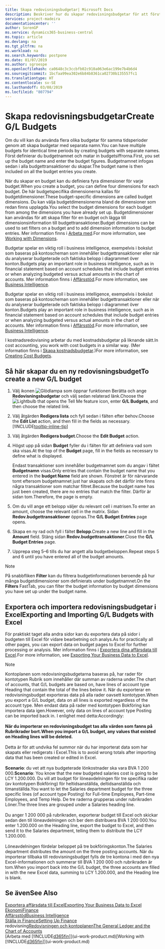 ```yaml
---
title: Skapa redovisningsbudgetar| Microsoft Docs
description: Beskriver hur du skapar redovisningsbudgetar för att förutse olika ekonomiska aktiviteter och koppla dimensioner för affärssystemet.
services: project-madeira
documentationcenter: ''
author: SorenGP
ms.service: dynamics365-business-central
ms.topic: article
ms.devlang: na
ms.tgt_pltfrm: na
ms.workload: na
ms.search.keywords: postpone
ms.date: 01/07/2019
ms.author: sgroespe
ms.openlocfilehash: ca0648c3c3ccbfb02c910a063e6ac199e7b4b6d4
ms.sourcegitcommit: 1bcfaa99ea302e6b84b8361ca02730b135557fc1
ms.translationtype: HT
ms.contentlocale: sv-SE
ms.lasthandoff: 03/08/2019
ms.locfileid: "807794"
---
```

# <a name="create-gl-budgets"></a><span data-ttu-id="14846-103">Skapa redovisningsbudgetar</span><span class="sxs-lookup"><span data-stu-id="14846-103">Create G/L Budgets</span></span>
<span data-ttu-id="14846-104">Om du vill kan du använda flera olika budgetar för samma tidsperioder genom att skapa budgetar med separata namn.</span><span class="sxs-lookup"><span data-stu-id="14846-104">You can have multiple budgets for identical time periods by creating budgets with separate names.</span></span> <span data-ttu-id="14846-105">Först definierar du budgetnamnet och matar in budgetsiffrorna.</span><span class="sxs-lookup"><span data-stu-id="14846-105">First, you set up the budget name and enter the budget figures.</span></span> <span data-ttu-id="14846-106">Budgetnamnet infogas sedan i alla budgettransaktioner du skapar.</span><span class="sxs-lookup"><span data-stu-id="14846-106">The budget name is then included on all the budget entries you create.</span></span>  

 <span data-ttu-id="14846-107">När du skapar en budget kan du definiera fyra dimensioner för varje budget.</span><span class="sxs-lookup"><span data-stu-id="14846-107">When you create a budget, you can define four dimensions for each budget.</span></span> <span data-ttu-id="14846-108">De här budgetspecifika dimensionerna kallas för budgetdimensioner.</span><span class="sxs-lookup"><span data-stu-id="14846-108">These budget-specific dimensions are called budget dimensions.</span></span> <span data-ttu-id="14846-109">Du kan välja budgetdimensionerna bland de dimensioner som redan finns upplagda.</span><span class="sxs-lookup"><span data-stu-id="14846-109">You select the budget dimensions for each budget from among the dimensions you have already set up.</span></span> <span data-ttu-id="14846-110">Budgetdimensioner kan användas för att skapa filter för en budget och lägga till dimensionsinformation till budgettransaktioner.</span><span class="sxs-lookup"><span data-stu-id="14846-110">Budget dimensions can be used to set filters on a budget and to add dimension information to budget entries.</span></span> <span data-ttu-id="14846-111">Mer information finns i [Arbeta med](finance-dimensions.md).</span><span class="sxs-lookup"><span data-stu-id="14846-111">For more information, see [Working with Dimensions](finance-dimensions.md).</span></span>

 <span data-ttu-id="14846-112">Budgetar spelar en viktig roll i business intelligence, exempelvis i bokslut som baseras på kontoscheman som innehåller budgettransaktioner eller när du analyserar budgeterade och faktiska belopp i diagrammet över konton.</span><span class="sxs-lookup"><span data-stu-id="14846-112">Budgets play an important role in business intelligence, such as in financial statement based on account schedules that include budget entries or when analyzing budgeted versus actual amounts in the chart of accounts.</span></span> <span data-ttu-id="14846-113">Mer information finns i [Affärsstöd](bi.md).</span><span class="sxs-lookup"><span data-stu-id="14846-113">For more information, see [Business Intelligence](bi.md).</span></span>

 <span data-ttu-id="14846-114">Budgetar spelar en viktig roll i business intelligence, exempelvis i bokslut som baseras på kontoscheman som innehåller budgettransaktioner eller när du analyserar budgeterade och faktiska belopp i diagrammet över konton.</span><span class="sxs-lookup"><span data-stu-id="14846-114">Budgets play an important role in business intelligence, such as in financial statement based on account schedules that include budget entries or when analyzing budgeted versus actual amounts in the chart of accounts.</span></span> <span data-ttu-id="14846-115">Mer information finns i [Affärsstöd](bi.md).</span><span class="sxs-lookup"><span data-stu-id="14846-115">For more information, see [Business Intelligence](bi.md).</span></span>

<span data-ttu-id="14846-116">I kostnadsredovisning arbetar du med kostnadsbudgetar på liknande sätt.</span><span class="sxs-lookup"><span data-stu-id="14846-116">In cost accounting, you work with cost budgets in a similar way.</span></span> <span data-ttu-id="14846-117">(Mer information finns i [Skapa kostnadsbudgetar](finance-create-cost-budgets.md).)</span><span class="sxs-lookup"><span data-stu-id="14846-117">For more information, see [Creating Cost Budgets](finance-create-cost-budgets.md).</span></span>    

## <a name="to-create-a-new-gl-budget"></a><span data-ttu-id="14846-118">Så här skapar du en ny redovisningsbudget</span><span class="sxs-lookup"><span data-stu-id="14846-118">To create a new G/L budget</span></span>  
1. <span data-ttu-id="14846-119">Välj ikonen ![Glödlampa som öppnar funktionen Berätta](media/ui-search/search_small.png "Glödlampa som öppnar funktionen Berätta") och ange **Redovisningsbudgetar** och välj sedan relaterad länk.</span><span class="sxs-lookup"><span data-stu-id="14846-119">Choose the ![Lightbulb that opens the Tell Me feature](media/ui-search/search_small.png "Tell me what you want to do") icon, enter **G/L Budgets**, and then choose the related link.</span></span>  
2. <span data-ttu-id="14846-120">Välj åtgärden **Redigera lista** och fyll sedan i fälten efter behov.</span><span class="sxs-lookup"><span data-stu-id="14846-120">Choose the **Edit List** action, and then fill in the fields as necessary.</span></span> [!INCLUDE[tooltip-inline-tip](includes/tooltip-inline-tip_md.md)]  
3. <span data-ttu-id="14846-121">Välj åtgärden **Redigera budget**.</span><span class="sxs-lookup"><span data-stu-id="14846-121">Choose the **Edit Budget** action.</span></span>
4. <span data-ttu-id="14846-122">Högst upp på sidan **Budget** fyller du i fälten för att definiera vad som ska visas.</span><span class="sxs-lookup"><span data-stu-id="14846-122">At the top of the **Budget** page, fill in the fields as necessary to define what is displayed.</span></span>  

    <span data-ttu-id="14846-123">Endast transaktioner som innehåller budgetnamnet som du angav i fältet **Budgetnamn** visas.</span><span class="sxs-lookup"><span data-stu-id="14846-123">Only entries that contain the budget name that you entered in the **budget Name** field are shown.</span></span> <span data-ttu-id="14846-124">Fönstret är för närvarande tomt eftersom budgetnamnet just har skapats och det därför inte finns några transaktioner som matchar filtret.</span><span class="sxs-lookup"><span data-stu-id="14846-124">Because the budget name has just been created, there are no entries that match the filter.</span></span> <span data-ttu-id="14846-125">Därför är sidan tom.</span><span class="sxs-lookup"><span data-stu-id="14846-125">Therefore, the page is empty.</span></span>  
5. <span data-ttu-id="14846-126">Om du vill ange ett belopp väljer du relevant cell i matrisen.</span><span class="sxs-lookup"><span data-stu-id="14846-126">To enter an amount, choose the relevant cell in the matrix.</span></span> <span data-ttu-id="14846-127">Sidan **Redov.budgettransaktioner** öppnas.</span><span class="sxs-lookup"><span data-stu-id="14846-127">The **G/L Budget Entries** page opens.</span></span>  
6. <span data-ttu-id="14846-128">Skapa en ny rad och fyll i fältet **Belopp**.</span><span class="sxs-lookup"><span data-stu-id="14846-128">Create a new line and fill in the **Amount** field.</span></span> <span data-ttu-id="14846-129">Stäng sidan **Redov.budgettransaktioner**.</span><span class="sxs-lookup"><span data-stu-id="14846-129">Close the **G/L Budget Entries** page.</span></span>  
7. <span data-ttu-id="14846-130">Upprepa steg 5–6 tills du har angett alla budgetbeloppen.</span><span class="sxs-lookup"><span data-stu-id="14846-130">Repeat steps 5 and 6 until you have entered all of the budget amounts.</span></span>  

> [!NOTE]  
>  <span data-ttu-id="14846-131">På snabbfliken **Filter** kan du filtrera budgetinformationen beroende på hur många budgetdimensioner som definierats under budgetnamnet.</span><span class="sxs-lookup"><span data-stu-id="14846-131">On the **Filters** FastTab, you can filter the budget information by budget dimensions you have set up under the budget name.</span></span>

## <a name="exporting-and-importing-gl-budgets-with-excel"></a><span data-ttu-id="14846-132">Exportera och importera redovisningsbudgetar i Excel</span><span class="sxs-lookup"><span data-stu-id="14846-132">Exporting and Importing G/L Budgets with Excel</span></span>
<span data-ttu-id="14846-133">För praktiskt taget alla andra sidor kan du exportera data på sidor i budgeten till Excel för vidare bearbetning och analys.</span><span class="sxs-lookup"><span data-stu-id="14846-133">As for practically all other pages, you can export data on budget pages to Excel for further processing or analysis.</span></span> <span data-ttu-id="14846-134">Mer information finns i [Exportera dina affärsdata till Excel](about-export-data.md).</span><span class="sxs-lookup"><span data-stu-id="14846-134">For more information, see [Exporting Your Business Data to Excel](about-export-data.md).</span></span>

> [!NOTE]
> <span data-ttu-id="14846-135">Kontoplanen som redovisningsbudgetarna baseras på, har rader för kontotypen Rubrik som innehåller där summan av raderna under.</span><span class="sxs-lookup"><span data-stu-id="14846-135">The chart of accounts, that G/L budgets are based on, have lines of account type Heading that contain the total of the lines below it.</span></span> <span data-ttu-id="14846-136">När du exporterar en redovisningsbudget exporteras data på alla rader oavsett kontotypen.</span><span class="sxs-lookup"><span data-stu-id="14846-136">When you export a G/L budget, data on all lines is exported regardless of the account type.</span></span> <span data-ttu-id="14846-137">Men endast data på rader med kontotypen Bokföring kan importera data igen.</span><span class="sxs-lookup"><span data-stu-id="14846-137">However, only data on lines of account type Posting can be imported back in.</span></span> <span data-ttu-id="14846-138">I enlighet med detta:</span><span class="sxs-lookup"><span data-stu-id="14846-138">Accordingly:</span></span> <br /><br /> <span data-ttu-id="14846-139">**När du importerar en redovisningsbudget tas alla värden som fanns på Rubrikrader bort.**</span><span class="sxs-lookup"><span data-stu-id="14846-139">**When you import a G/L budget, any values that existed on Heading lines will be deleted.**</span></span> <br /><br /> <span data-ttu-id="14846-140">Detta är för att undvika fel summor när du har importerat data som har skapats eller redigerats i Excel.</span><span class="sxs-lookup"><span data-stu-id="14846-140">This is to avoid wrong totals after importing data that has been created or edited in Excel.</span></span><br /><br /> <span data-ttu-id="14846-141">**Scenario**: du vet att nya budgeterade lönkostnader ska vara BVA 1 200 000.</span><span class="sxs-lookup"><span data-stu-id="14846-141">**Scenario**: You know that the new budgeted salaries cost is going to be LCY 1.200.000.</span></span> <span data-ttu-id="14846-142">Du vill att budget för löneavdelningen för tre specifika rader (av kontotypen Bokföring) för heltidsanställda, deltidsanställda och timanställda.</span><span class="sxs-lookup"><span data-stu-id="14846-142">You want to let the Salaries department budget for the three specific lines (of account type Posting) for Full-time Employees, Part-time Employees, and Temp Help.</span></span> <span data-ttu-id="14846-143">De tre raderna grupperas under rubrikraden Löner.</span><span class="sxs-lookup"><span data-stu-id="14846-143">The three lines are grouped under a Salaries heading line.</span></span><br /><br /><span data-ttu-id="14846-144">Du anger 1 200 000 på rubrikraden, exporterar budget till Excel och skickar sedan den till löneavdelningen och ber dem distribuera BVA 1 200 000.</span><span class="sxs-lookup"><span data-stu-id="14846-144">You enter 1.200.000 on the Heading line, export the budget to Excel, and then send it to the Salaries department, telling them to distribute the LCY 1.200.000.</span></span><br /><br /> <span data-ttu-id="14846-145">Löneavdelningen fördelar beloppet på tre bokföringskonton.</span><span class="sxs-lookup"><span data-stu-id="14846-145">The Salaries department distributes the amount on the three posting accounts.</span></span> <span data-ttu-id="14846-146">När du importerar tillbaka till redovisningsbudget fylls de tre kontona i med den nya Excel-informationen och summerar till BVA 1 200 000 och rubrikraden är tom.</span><span class="sxs-lookup"><span data-stu-id="14846-146">When you import back into the G/L budget, the three accounts are filled in with the new Excel data, summing to LCY 1.200.000, and the Heading line is blank.</span></span>

## <a name="see-also"></a><span data-ttu-id="14846-147">Se även</span><span class="sxs-lookup"><span data-stu-id="14846-147">See Also</span></span>
[<span data-ttu-id="14846-148">Exportera affärsdata till Excel</span><span class="sxs-lookup"><span data-stu-id="14846-148">Exporting Your Business Data to Excel</span></span>](about-export-data.md)  
[<span data-ttu-id="14846-149">Ekonomi</span><span class="sxs-lookup"><span data-stu-id="14846-149">Finance</span></span>](finance.md)  
[<span data-ttu-id="14846-150">Affärsstöd</span><span class="sxs-lookup"><span data-stu-id="14846-150">Business Intelligence</span></span>](bi.md)  
[<span data-ttu-id="14846-151">Ställa in Finance</span><span class="sxs-lookup"><span data-stu-id="14846-151">Setting Up Finance</span></span>](finance-setup-finance.md)  
<span data-ttu-id="14846-152">redovisning[Redovisningen och kontoplanen](finance-general-ledger.md)</span><span class="sxs-lookup"><span data-stu-id="14846-152">[The General Ledger and the Chart of Accounts](finance-general-ledger.md)</span></span>  
<span data-ttu-id="14846-153">[Arbeta med [!INCLUDE[d365fin](includes/d365fin_md.md)]](ui-work-product.md)</span><span class="sxs-lookup"><span data-stu-id="14846-153">[Working with [!INCLUDE[d365fin](includes/d365fin_md.md)]](ui-work-product.md)</span></span>  
